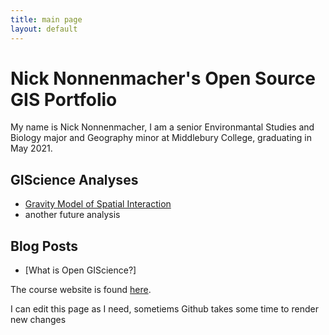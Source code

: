 ```yaml
---
title: main page
layout: default
---
```


# Nick Nonnenmacher's Open Source GIS Portfolio
My name is Nick Nonnenmacher, I am a senior Environmantal Studies and Biology major and Geography minor at Middlebury College, graduating in May 2021. 

## GIScience Analyses

- [Gravity Model of Spatial Interaction](gravity/gravity.md)
- another future analysis

## Blog Posts

- [What is Open GIScience?]

The course website is found [here](https://gis4dev.github.io).

I can edit this page as I need, sometiems Github takes some time to render new changes
